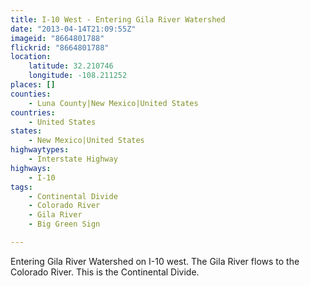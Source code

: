 ```yaml
---
title: I-10 West - Entering Gila River Watershed
date: "2013-04-14T21:09:55Z"
imageid: "8664801788"
flickrid: "8664801788"
location:
    latitude: 32.210746
    longitude: -108.211252
places: []
counties:
    - Luna County|New Mexico|United States
countries:
    - United States
states:
    - New Mexico|United States
highwaytypes:
    - Interstate Highway
highways:
    - I-10
tags:
    - Continental Divide
    - Colorado River
    - Gila River
    - Big Green Sign

---
```

Entering Gila River Watershed on I-10 west.  The Gila River flows to the Colorado River.  This is the Continental Divide.